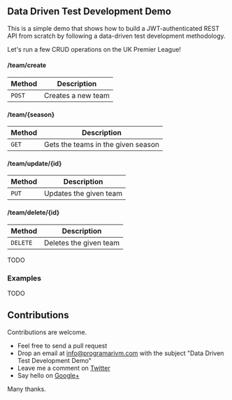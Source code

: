 ## Data Driven Test Development Demo

This is a simple demo that shows how to build a JWT-authenticated REST API from scratch by following a data-driven test development methodology.

Let's run a few CRUD operations on the UK Premier League!

#### /team/create

| Method       | Description                                |
|--------------|--------------------------------------------|
| `POST`       | Creates a new team                         |

#### /team/{season}

| Method       | Description                                |
|--------------|--------------------------------------------|
| `GET`        | Gets the teams in the given season         |

#### /team/update/{id}

| Method       | Description                                |
|--------------|--------------------------------------------|
| `PUT`        | Updates the given team                     |

#### /team/delete/{id}

| Method       | Description                                |
|--------------|--------------------------------------------|
| `DELETE`     | Deletes the given team                     |

TODO

### Examples

TODO

## Contributions

Contributions are welcome.

- Feel free to send a pull request
- Drop an email at info@programarivm.com with the subject "Data Driven Test Development Demo"
- Leave me a comment on [Twitter](https://twitter.com/programarivm)
- Say hello on [Google+](https://plus.google.com/+Programarivm)

Many thanks.
